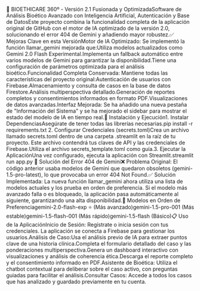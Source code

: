 🏥 BIOETHICARE 360º - Versión 2.1 Fusionada y OptimizadaSoftware de Análisis Bioético Avanzado con Inteligencia Artificial, Autenticación y Base de DatosEste proyecto combina la funcionalidad completa de la aplicación original de GitHub con el motor de IA optimizado de la versión 2.0, solucionando el error 404 de Gemini y añadiendo mayor robustez.✅ Mejoras Clave en esta VersiónMotor de IA Optimizado: Se implementó la función llamar_gemini mejorada que:Utiliza modelos actualizados como Gemini 2.0 Flash Experimental.Implementa un fallback automático entre varios modelos de Gemini para garantizar la disponibilidad.Tiene una configuración de parámetros optimizada para el análisis bioético.Funcionalidad Completa Conservada: Mantiene todas las características del proyecto original:Autenticación de usuarios con Firebase.Almacenamiento y consulta de casos en la base de datos Firestore.Análisis multiperspectiva detallado.Generación de reportes completos y consentimientos informados en formato PDF.Visualizaciones de datos avanzadas.Interfaz Mejorada: Se ha añadido una nueva pestaña de "Información del Sistema" y se ha mejorado el sidebar para mostrar el estado del modelo de IA en tiempo real.🚀 Instalación y Ejecución1. Instalar DependenciasAsegúrate de tener todas las librerías necesarias.pip install -r requirements.txt
2. Configurar Credenciales (secrets.toml)Crea un archivo llamado secrets.toml dentro de una carpeta .streamlit en la raíz de tu proyecto. Este archivo contendrá tus claves de API y las credenciales de Firebase.Utiliza el archivo secrets_template.toml como guía.3. Ejecutar la AplicaciónUna vez configurado, ejecuta la aplicación con Streamlit.streamlit run app.py
🔧 Solución del Error 404 de Gemini❌ Problema Original: El código anterior usaba modelos de Gemini que quedaron obsoletos (gemini-1.5-pro-latest), lo que provocaba un error 404 Not Found.✅ Solución Implementada: La nueva función llamar_gemini ahora utiliza una lista de modelos actuales y los prueba en orden de preferencia. Si el modelo más avanzado falla o es bloqueado, la aplicación pasa automáticamente al siguiente, garantizando una alta disponibilidad.🎯 Modelos en Orden de Preferenciagemini-2.0-flash-exp ⭐ (Más avanzado)gemini-1.5-pro-001 (Más estable)gemini-1.5-flash-001 (Más rápido)gemini-1.5-flash (Básico)📋 Uso de la AplicaciónInicio de Sesión: Regístrate o inicia sesión con tus credenciales. La aplicación se conecta a Firebase para gestionar los usuarios.Análisis de Caso:Usa el análisis previo de IA para extraer puntos clave de una historia clínica.Completa el formulario detallado del caso y las ponderaciones multiperspectiva.Genera un dashboard interactivo con visualizaciones y análisis de coherencia ética.Descarga el reporte completo y el consentimiento informado en PDF.Asistente de Bioética: Utiliza el chatbot contextual para deliberar sobre el caso activo, con preguntas guiadas para facilitar el análisis.Consultar Casos: Accede a todos los casos que has analizado y guardado previamente en tu cuenta.
